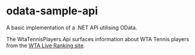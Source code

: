 # odata-sample-api
A basic implementation of a .NET API utilising OData.

The WtaTennisPlayers.Api surfaces information about WTA Tennis players from the [WTA Live Ranking site](https://live-tennis.eu/en/wta-live-ranking).
